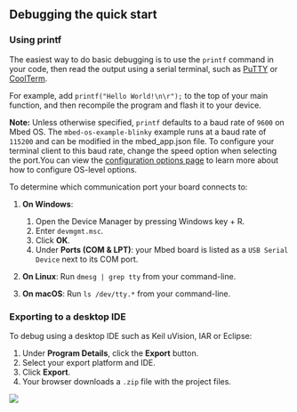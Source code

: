 <h2 id="debug-ide-qs">Debugging the quick start</h2>

### Using printf

The easiest way to do basic debugging is to use the `printf` command in your code, then read the output using a serial terminal, such as [PuTTY](http://www.putty.org/) or [CoolTerm](http://freeware.the-meiers.org/).

For example, add `printf("Hello World!\n\r");` to the top of your main function, and then recompile the program and flash it to your device.

<span class="notes">**Note:** Unless otherwise specified, `printf` defaults to a baud rate of `9600` on Mbed OS. The `mbed-os-example-blinky` example runs at a baud rate of `115200` and can be modified in the mbed_app.json file. To configure your terminal client to this baud rate, change the speed option when selecting the port.You can view the [configuration options page](../reference/configuration.html) to learn more about how to configure OS-level options.</span>

To determine which communication port your board connects to:

1. **On Windows**:

    1. Open the Device Manager by pressing <kbr>Windows key</kbr> + <kbr>R</kbr>.
    1. Enter `devmgmt.msc`.
    1. Click **OK**.
    1. Under **Ports (COM & LPT)**: your Mbed board is listed as a `USB Serial Device` next to its COM port.

1. **On Linux**: Run `dmesg | grep tty` from your command-line.

1. **On macOS**: Run `ls /dev/tty.*` from your command-line.

### Exporting to a desktop IDE

To debug using a desktop IDE such as Keil uVision, IAR or Eclipse:

1. Under **Program Details**, click the **Export** button.
1. Select your export platform and IDE.
1. Click **Export**.
1. Your browser downloads a `.zip` file with the project files.

<span class="images">![](https://s3-us-west-2.amazonaws.com/mbed-os-docs-images/export_online_compiler.png)</span>
